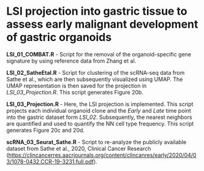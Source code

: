 # LSI projection into gastric tissue to assess early malignant development of gastric organoids

**LSI_01_COMBAT.R** - Script for the removal of the organoid-specific gene signature by using reference data from Zhang et al.

**LSI_02_SatheEtal.R** - Script for clustering of the scRNA-seq data from Sathe et al., which are then subsequently visualized using UMAP. The UMAP representation is then saved for the projection in *LSI_03_Projection.R*. This script generates Figure 20b.

**LSI_03_Projection.R** - Here, the LSI projection is implemented. This script projects each individual organoid clone and the *Early* and *Late* time point into the gastric dataset form *LSI_02*. Subsequently, the nearest neighbors are quantified and used to quantify the NN cell type frequency. This script generates Figure 20c and 20d.

**scRNA_03_Seurat_Sathe.R** - Script to re-analyze the publicly available dataset from Sathe et al., 2020, Clinical Cancer Research (<https://clincancerres.aacrjournals.org/content/clincanres/early/2020/04/03/1078-0432.CCR-19-3231.full.pdf>).
